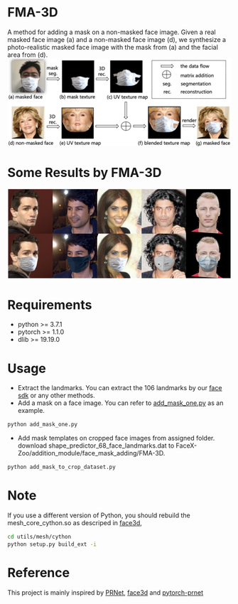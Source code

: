 # FMA-3D
A method for adding a mask on a non-masked face image. Given a real masked face image (a) and a non-masked face image (d), we synthesize a photo-realistic masked face image with the mask from (a) and the facial area from (d). 
![image](Data/images/FMA-3D.jpg)

# Some Results by FMA-3D
![image](Data/images/mask-sample.jpg)

# Requirements
* python >= 3.7.1
* pytorch >= 1.1.0
* dlib >= 19.19.0

# Usage
* Extract the landmarks.
You can extract the 106 landmarks by our [face sdk](../../../face_sdk) or any other methods.
* Add a mask on a face image.
You can refer to [add_mask_one.py](add_mask_one.py) as an example.
```sh
python add_mask_one.py
```

* Add mask templates on cropped face images from assigned folder.
download shape_predictor_68_face_landmarks.dat to FaceX-Zoo/addition_module/face_mask_adding/FMA-3D.
```sh
python add_mask_to_crop_dataset.py
```

# Note
If you use a different version of Python, you should rebuild the mesh_core_cython.so as descriped in [face3d](https://github.com/YadiraF/face3d), 
```sh
cd utils/mesh/cython
python setup.py build_ext -i 
```

# Reference  
This project is mainly inspired by [PRNet](https://github.com/YadiraF/PRNet), [face3d](https://github.com/YadiraF/face3d) and [pytorch-prnet](https://github.com/liguohao96/pytorch-prnet)
